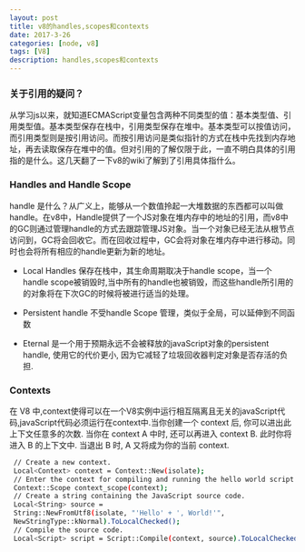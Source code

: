 ```yaml
---
layout: post
title: v8的handles,scopes和contexts
date: 2017-3-26
categories: [node, v8]
tags: [V8]
description: handles,scopes和contexts
---
```


### 关于引用的疑问？
从学习js以来，就知道ECMAScript变量包含两种不同类型的值：基本类型值、引用类型值。基本类型保存在栈中，引用类型保存在堆中。基本类型可以按值访问，而引用类型则是按引用访问。而按引用访问是类似指针的方式在栈中先找到内存地址，再去读取保存在堆中的值。但对引用的了解仅限于此，一直不明白具体的引用指的是什么。这几天翻了一下v8的wiki了解到了引用具体指什么。

### Handles and Handle Scope
handle 是什么？从广义上，能够从一个数值拎起一大堆数据的东西都可以叫做handle。在v8中，Handle提供了一个JS对象在堆内存中的地址的引用，而v8中的GC则通过管理handle的方式去跟踪管理JS对象。当一个对象已经无法从根节点访问到，GC将会回收它。而在回收过程中，GC会将对象在堆内存中进行移动。同时也会将所有相应的handle更新为新的地址。

* Local Handles 保存在栈中，其生命周期取决于handle scope，当一个handle scope被销毁时,当中所有的handle也被销毁，而这些handle所引用的的对象将在下次GC的时候将被进行适当的处理。

* Persistent handle 不受handle Scope 管理，类似于全局，可以延伸到不同函数

* Eternal 是一个用于预期永远不会被释放的javaScript对象的persistent handle, 使用它的代价更小, 因为它减轻了垃圾回收器判定对象是否存活的负担.

### Contexts
在 V8 中,context使得可以在一个V8实例中运行相互隔离且无关的javaScript代码,javaScript代码必须运行在context中.当你创建一个 context 后, 你可以进出此上下文任意多的次数. 当你在 context A 中时, 还可以再进入 context B. 此时你将进入 B 的上下文中. 当退出 B 时, A 又将成为你的当前 context.

```sh
 // Create a new context.
 Local<Context> context = Context::New(isolate);
 // Enter the context for compiling and running the hello world script.
 Context::Scope context_scope(context);
 // Create a string containing the JavaScript source code.
 Local<String> source =
 String::NewFromUtf8(isolate, "'Hello' + ', World!'",
 NewStringType::kNormal).ToLocalChecked();
 // Compile the source code.
 Local<Script> script = Script::Compile(context, source).ToLocalChecked();
```
